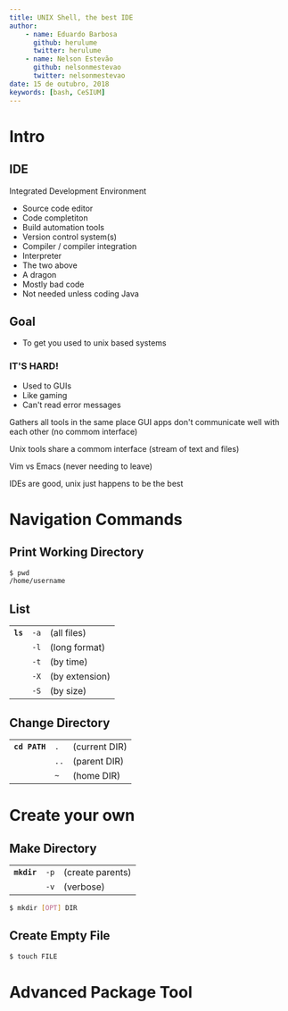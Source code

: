 ```yaml
---
title: UNIX Shell, the best IDE
author: 
    - name: Eduardo Barbosa 
      github: herulume
      twitter: herulume
    - name: Nelson Estevão
      github: nelsonmestevao
      twitter: nelsonmestevao
date: 15 de outubro, 2018
keywords: [bash, CeSIUM]
---
```


# Intro

## IDE 

Integrated Development Environment

- Source code editor
- Code completiton
- Build automation tools
- Version control system(s) 
- Compiler / compiler integration
- Interpreter 
- The two above
- A dragon
- Mostly bad code
- Not needed unless coding Java

## Goal

- To get you used to unix based systems

### IT'S HARD!

- Used to GUIs
- Like gaming 
- Can't read error messages 

<aside class="notes">
Gathers all tools in the same place
GUI apps don't communicate well with each other (no commom interface)

Unix tools share a commom interface (stream of text and files)

Vim vs Emacs (never needing to leave)

IDEs are good, unix just happens to be the best
</aside>

# Navigation Commands

## Print Working Directory

```bash
$ pwd
/home/username
```
## List

|          |      |                |
|----------|------|----------------|
| **`ls`** | `-a` | (all files)    |
|          | `-l` | (long format)  |
|          | `-t` | (by time)      |
|          | `-X` | (by extension) |
|          | `-S` | (by size)      |

## Change Directory

|               |      |               |
|---------------|------|---------------|
| **`cd PATH`** | `.`  | (current DIR) |
|               | `..` | (parent DIR)  |
|               | `~`  | (home DIR)    |


# Create your own

## Make Directory

|             |      |                  |
|-------------|------|------------------|
| **`mkdir`** | `-p` | (create parents) |
|             | `-v` | (verbose)        |

```bash
$ mkdir [OPT] DIR
```

## Create Empty File

```bash
$ touch FILE
```

# Advanced Package Tool
